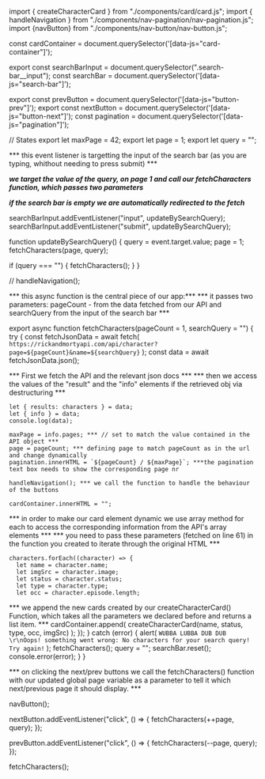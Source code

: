 import { createCharacterCard } from "./components/card/card.js";
import { handleNavigation } from "./components/nav-pagination/nav-pagination.js";
import {navButton} from "./components/nav-button/nav-button.js";

const cardContainer = document.querySelector('[data-js="card-container"]');

export const searchBarInput = document.querySelector(".search-bar__input");
const searchBar = document.querySelector('[data-js="search-bar"]');

export const prevButton = document.querySelector('[data-js="button-prev"]');
export const nextButton = document.querySelector('[data-js="button-next"]');
const pagination = document.querySelector('[data-js="pagination"]');

// States
export let maxPage = 42;
export let page = 1;
export let query = "";

*** this event listener is targetting the input of the search bar (as you are typing, whithout needing to press submit) ***

***we target the value of the query, on page 1 and call our fetchCharacters function, which passes two parameters***

***if the search bar is empty we are automatically redirected to the fetch***

searchBarInput.addEventListener("input", updateBySearchQuery);
searchBarInput.addEventListener("submit", updateBySearchQuery);


function updateBySearchQuery() {
  query = event.target.value;
  page = 1;
  fetchCharacters(page, query);

  if (query === "") {
    fetchCharacters();
  }
}

// handleNavigation();

*** this async function is the central piece of our app:***
*** it passes two parameters: pageCount - from the data fetched from our API and searchQuery from the input of the search bar ***

export async function fetchCharacters(pageCount = 1, searchQuery = "") {
  try {
    const fetchJsonData = await fetch(
      `https://rickandmortyapi.com/api/character?page=${pageCount}&name=${searchQuery}`
    );
    const data = await fetchJsonData.json();

*** First we fetch the API and the relevant json docs ***
*** then we access the values of the "result" and the "info" elements if the retrieved obj via destructuring ***

    let { results: characters } = data;
    let { info } = data;
    console.log(data);

    maxPage = info.pages; *** // set to match the value contained in the API object ***
    page = pageCount; *** defining page to match pageCount as in the url and change dynamically 
    pagination.innerHTML = `${pageCount} / ${maxPage}`; ***the pagination text box needs to show the corresponding page nr

    handleNavigation(); *** we call the function to handle the behaviour of the buttons

    cardContainer.innerHTML = "";

  *** in order to make our card element dynamic we use array method for each to access the corresponding information from the API's array elements ***
  *** you need to pass these parameters (fetched on line 61) in the function you created to iterate through the original HTML ***

    characters.forEach((character) => {
      let name = character.name;
      let imgSrc = character.image;
      let status = character.status;
      let type = character.type;
      let occ = character.episode.length;

*** we append the new cards created by our createCharacterCard() Function, which takes all the parameters we declared before and returns a list item. ***
      cardContainer.append(
        createCharacterCard(name, status, type, occ, imgSrc)
      );
    });
  } catch (error) {
    alert(
      `WUBBA LUBBA DUB DUB \r\nOops! something went wrong: No characters for your search query! Try again!`
    );
    fetchCharacters();
    query = "";
    searchBar.reset();
    console.error(error);
  }
}

*** on clicking the next/prev buttons we call the fetchCharacters() function with our updated global page variable as a parameter to tell it which next/previous page it should display. ***

navButton();

nextButton.addEventListener("click", () => {
  fetchCharacters(++page, query);
});

prevButton.addEventListener("click", () => {
  fetchCharacters(--page, query);
});

fetchCharacters();
